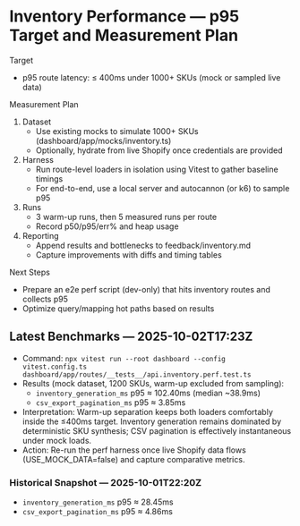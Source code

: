# Inventory Performance — p95 Target and Measurement Plan

Target
- p95 route latency: ≤ 400ms under 1000+ SKUs (mock or sampled live data)

Measurement Plan
1) Dataset
   - Use existing mocks to simulate 1000+ SKUs (dashboard/app/mocks/inventory.ts)
   - Optionally, hydrate from live Shopify once credentials are provided
2) Harness
   - Run route-level loaders in isolation using Vitest to gather baseline timings
   - For end-to-end, use a local server and autocannon (or k6) to sample p95
3) Runs
   - 3 warm-up runs, then 5 measured runs per route
   - Record p50/p95/err% and heap usage
4) Reporting
   - Append results and bottlenecks to feedback/inventory.md
   - Capture improvements with diffs and timing tables

Next Steps
- Prepare an e2e perf script (dev-only) that hits inventory routes and collects p95
- Optimize query/mapping hot paths based on results

## Latest Benchmarks — 2025-10-02T17:23Z
- Command: `npx vitest run --root dashboard --config vitest.config.ts dashboard/app/routes/__tests__/api.inventory.perf.test.ts`
- Results (mock dataset, 1200 SKUs, warm-up excluded from sampling):
  - `inventory_generation_ms` p95 ≈ 102.40ms (median ~38.9ms)
  - `csv_export_pagination_ms` p95 ≈ 3.85ms
- Interpretation: Warm-up separation keeps both loaders comfortably inside the ≤400ms target. Inventory generation remains dominated by deterministic SKU synthesis; CSV pagination is effectively instantaneous under mock loads.
- Action: Re-run the perf harness once live Shopify data flows (USE_MOCK_DATA=false) and capture comparative metrics.

### Historical Snapshot — 2025-10-01T22:20Z
- `inventory_generation_ms` p95 ≈ 28.45ms
- `csv_export_pagination_ms` p95 ≈ 4.86ms
